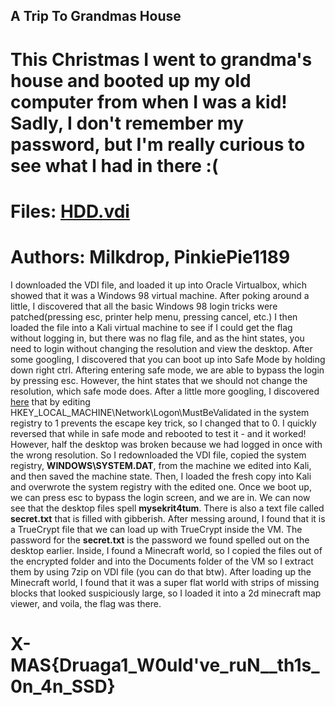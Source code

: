 ## A Trip To Grandmas House
# This Christmas I went to grandma's house and booted up my old computer from when I was a kid! Sadly, I don't remember my password, but I'm really curious to see what I had in there :(

# Files: [HDD.vdi](https://drive.google.com/file/d/1bpYibYykcR4EyC1lYZN7d94tWBrFATSx/view?usp=sharinghttps://drive.google.com/file/d/1bpYibYykcR4EyC1lYZN7d94tWBrFATSx/view?usp=sharingv)
# Authors: Milkdrop, PinkiePie1189
I downloaded the VDI file, and loaded it up into Oracle Virtualbox, which showed that it was a Windows 98 virtual machine. After poking around a little, I discovered that all the basic Windows 98 login tricks were patched(pressing esc, printer help menu, pressing cancel, etc.)
I then loaded the file into a Kali virtual machine to see if I could get the flag without logging in, but there was no flag file, and as the hint states, you need to login without changing the resolution and view the desktop.
After some googling, I discovered that you can boot up into Safe Mode by holding down right ctrl. Aftering entering safe mode, we are able to bypass the login by pressing esc. However, the hint states that we should not change the resolution, which safe mode does. After a little more googling, I discovered [here](https://www.techrepublic.com/article/lock-it-down-prevent-windows-98-users-from-bypassing-the-logon-screen/) that by editing HKEY_LOCAL_MACHINE\Network\Logon\MustBeValidated in the system registry to 1 prevents the escape key trick, so I changed that to 0. I quickly reversed that while in safe mode and rebooted to test it - and it worked! However, half the desktop was broken because we had logged in once with the wrong resolution. So I redownloaded the VDI file, copied the system registry, **WINDOWS\SYSTEM.DAT**, from the machine we edited into Kali, and then saved the machine state. Then, I loaded the fresh copy into Kali and overwrote the system registry with the edited one. Once we boot up, we can press esc to bypass the login screen, and we are in. We can now see that the desktop files spell **mysekrit4tum**. There is also a text file called **secret.txt** that is filled with gibberish. After messing around, I found that it is a TrueCrypt file that we can load up with TrueCrypt inside the VM. The password for the **secret.txt** is the password we found spelled out on the desktop earlier. Inside, I found a Minecraft world, so I copied the files out of the encrypted folder and into the Documents folder of the VM so I extract them by using 7zip on VDI file (you can do that btw). After loading up the Minecraft world, I found that it was a super flat world with strips of missing blocks that looked suspiciously large, so I loaded it into a 2d minecraft map viewer, and voila, the flag was there.
# X-MAS{Druaga1_W0uld've_ruN__th1s_0n_4n_SSD}
